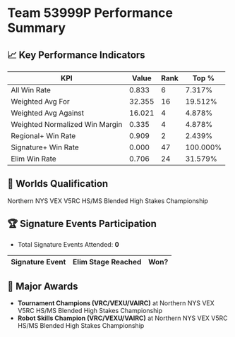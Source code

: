 # Team 53999P Performance Summary

## 📈 Key Performance Indicators
| KPI | Value | Rank | Top % |
| --- | ----- | ---- | ----- |
| All Win Rate | 0.833 | 6 | 7.317% |
| Weighted Avg For | 32.355 | 16 | 19.512% |
| Weighted Avg Against | 16.021 | 4 | 4.878% |
| Weighted Normalized Win Margin | 0.335 | 4 | 4.878% |
| Regional+ Win Rate | 0.909 | 2 | 2.439% |
| Signature+ Win Rate | 0.000 | 47 | 100.000% |
| Elim Win Rate | 0.706 | 24 | 31.579% |


## 🎯 Worlds Qualification
Northern NYS VEX V5RC HS/MS Blended High Stakes Championship

## 🏆 Signature Events Participation
- Total Signature Events Attended: **0**

| Signature Event | Elim Stage Reached | Won? |
|:----------------|:-------------------|:----|


## 🥇 Major Awards
- **Tournament Champions (VRC/VEXU/VAIRC)** at Northern NYS VEX V5RC HS/MS Blended High Stakes Championship
- **Robot Skills Champion (VRC/VEXU/VAIRC)** at Northern NYS VEX V5RC HS/MS Blended High Stakes Championship

